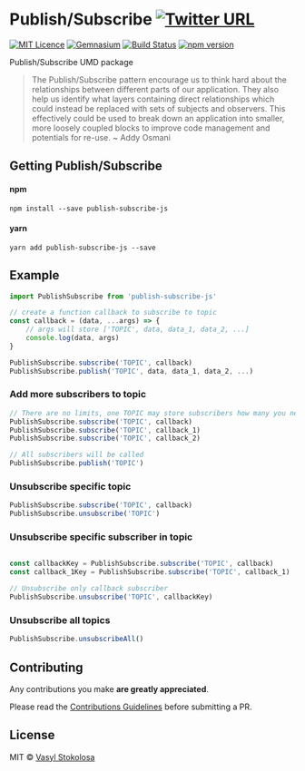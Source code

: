 # Publish/Subscribe [![Twitter URL](https://img.shields.io/twitter/url/http/shields.io.svg?style=social)](https://twitter.com/intent/tweet?original_referer=https%3A%2F%2Fpublish.twitter.com%2F&ref_src=twsrc%5Etfw&text=Publish%2FSubscribe%20JavaScript%20UMD%20package&tw_p=tweetbutton&url=https%3A%2F%2Fwww.npmjs.com%2Fpackage%2Fpublish-subscribe-js&via=shystrukk) #
[![MIT Licence](https://badges.frapsoft.com/os/mit/mit.svg?v=103)](https://opensource.org/licenses/mit-license.php) [![Gemnasium](https://img.shields.io/gemnasium/mathiasbynens/he.svg)](https://github.com/shystruk/publish-subscribe-js) [![Build Status](https://travis-ci.org/shystruk/publish-subscribe-js.svg?branch=master)](https://travis-ci.org/shystruk/publish-subscribe-js) [![npm version](https://badge.fury.io/js/publish-subscribe-js.svg)](https://badge.fury.io/js/publish-subscribe-js)

Publish/Subscribe UMD package

> The Publish/Subscribe pattern encourage us to think hard about the relationships between different parts of our application. They also help us identify what layers containing direct relationships which could instead be replaced with sets of subjects and observers. This effectively could be used to break down an application into smaller, more loosely coupled blocks to improve code management and potentials for re-use. ~ Addy Osmani

## Getting Publish/Subscribe ##
#### npm
`npm install --save publish-subscribe-js`

#### yarn
`yarn add publish-subscribe-js --save`

## Example ##
```javascript
import PublishSubscribe from 'publish-subscribe-js'

// create a function callback to subscribe to topic
const callback = (data, ...args) => {
    // args will store ['TOPIC', data, data_1, data_2, ...]
    console.log(data, args)
}

PublishSubscribe.subscribe('TOPIC', callback)
PublishSubscribe.publish('TOPIC', data, data_1, data_2, ...)
```

### Add more subscribers to topic ###
```javascript
// There are no limits, one TOPIC may store subscribers how many you needed
PublishSubscribe.subscribe('TOPIC', callback)
PublishSubscribe.subscribe('TOPIC', callback_1)
PublishSubscribe.subscribe('TOPIC', callback_2)

// All subscribers will be called
PublishSubscribe.publish('TOPIC')
```

### Unsubscribe specific topic ###
```javascript
PublishSubscribe.subscribe('TOPIC', callback)
PublishSubscribe.unsubscribe('TOPIC')
```

### Unsubscribe specific subscriber in topic ###
```javascript

const callbackKey = PublishSubscribe.subscribe('TOPIC', callback)
const callback_1Key = PublishSubscribe.subscribe('TOPIC', callback_1)

// Unsubscribe only callback subscriber
PublishSubscribe.unsubscribe('TOPIC', callbackKey)
```

### Unsubscribe all topics ###
```javascript
PublishSubscribe.unsubscribeAll()
```

## Contributing

Any contributions you make **are greatly appreciated**.

Please read the [Contributions Guidelines](CONTRIBUTING.md) before submitting a PR.

## License

MIT © [Vasyl Stokolosa](https://about.me/shystruk)
